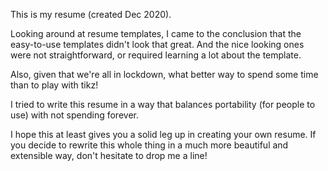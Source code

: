 This is my resume (created Dec 2020).

Looking around at resume templates, I came to the conclusion that the easy-to-use templates didn't look that great.
And the nice looking ones were not straightforward, or required learning a lot about the template.

Also, given that we're all in lockdown, what better way to spend some time than to play with tikz!

I tried to write this resume in a way that balances portability (for people to use) with not spending forever.

I hope this at least gives you a solid leg up in creating your own resume.
If you decide to rewrite this whole thing in a much more beautiful and extensible way, don't hesitate to drop me a line!


